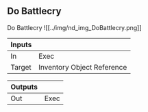 ## Do Battlecry
Do Battlecry
![[../img/nd_img_DoBattlecry.png]]

|Inputs||
|--|--|
| In | Exec |
| Target | Inventory Object Reference |

|Outputs||
|--|--|
| Out | Exec |
